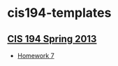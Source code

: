 # cis194-templates

## [CIS 194 Spring 2013][cis194]

- [Homework 7][hw7]


[cis194]: http://www.seas.upenn.edu/~cis194/spring13/
[hw7]: http://www.cis.upenn.edu/~cis194/spring13/hw/07-folds-monoids.pdf
